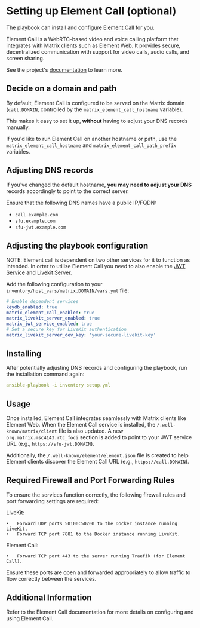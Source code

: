 # Setting up Element Call (optional)

The playbook can install and configure [Element Call](https://github.com/vector-im/element-call) for you.

Element Call is a WebRTC-based video and voice calling platform that integrates with Matrix clients such as Element Web. It provides secure, decentralized communication with support for video calls, audio calls, and screen sharing.

See the project's [documentation](https://github.com/vector-im/element-call) to learn more.

## Decide on a domain and path

By default, Element Call is configured to be served on the Matrix domain (`call.DOMAIN`, controlled by the `matrix_element_call_hostname` variable).

This makes it easy to set it up, **without** having to adjust your DNS records manually.

If you'd like to run Element Call on another hostname or path, use the `matrix_element_call_hostname` and `matrix_element_call_path_prefix` variables.

## Adjusting DNS records

If you've changed the default hostname, **you may need to adjust your DNS** records accordingly to point to the correct server.

Ensure that the following DNS names have a public IP/FQDN:
- `call.example.com`
- `sfu.example.com`
- `sfu-jwt.example.com`

## Adjusting the playbook configuration

NOTE: Element call is dependent on two other services for it to function as intended. In orter to utilise Element Call you need to also enable the [JWT Service](configuring-playbook-jwt-service.md) and [Livekit Server](configuring-playbook-livekit-server.md).


Add the following configuration to your `inventory/host_vars/matrix.DOMAIN/vars.yml` file:

```yaml
# Enable dependent services
keydb_enabled: true
matrix_element_call_enabled: true
matrix_livekit_server_enabled: true
matrix_jwt_service_enabled: true
# Set a secure key for LiveKit authentication
matrix_livekit_server_dev_key: 'your-secure-livekit-key'
```

## Installing
After potentially adjusting DNS records and configuring the playbook, run the installation command again:
```yaml
ansible-playbook -i inventory setup.yml
```

## Usage
Once installed, Element Call integrates seamlessly with Matrix clients like Element Web. When the Element Call service is installed, the `/.well-known/matrix/client` file is also updated. A new `org.matrix.msc4143.rtc_foci` section is added to point to your JWT service URL (e.g., `https://sfu-jwt.DOMAIN`).

Additionally, the `/.well-known/element/element.json` file is created to help Element clients discover the Element Call URL (e.g., `https://call.DOMAIN`).

## Required Firewall and Port Forwarding Rules

To ensure the services function correctly, the following firewall rules and port forwarding settings are required:

LiveKit:

	•	Forward UDP ports 50100:50200 to the Docker instance running LiveKit.
	•	Forward TCP port 7881 to the Docker instance running LiveKit.

Element Call:

	•	Forward TCP port 443 to the server running Traefik (for Element Call).

Ensure these ports are open and forwarded appropriately to allow traffic to flow correctly between the services.

## Additional Information

Refer to the Element Call documentation for more details on configuring and using Element Call.